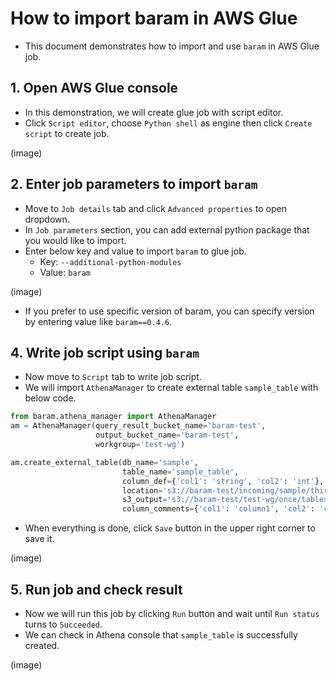 # How to import baram in AWS Glue
- This document demonstrates how to import and use `baram` in AWS Glue job.

## 1. Open AWS Glue console
- In this demonstration, we will create glue job with script editor.
- Click `Script editor`, choose `Python shell` as engine then click `Create script` to create job.

(image)

## 2. Enter job parameters to import `baram`
- Move to `Job details` tab and click `Advanced properties` to open dropdown. 
- In `Job parameters` section, you can add external python package that you would like to import.
- Enter below key and value to import `baram` to glue job.
  - Key: `--additional-python-modules`
  - Value: `baram`

(image)
- If you prefer to use specific version of baram, you can specify version by entering value like `baram==0.4.6`.

## 4. Write job script using `baram`
- Now move to `Script` tab to write job script.
- We will import `AthenaManager` to create external table `sample_table` with below code.

```python
from baram.athena_manager import AthenaManager
am = AthenaManager(query_result_bucket_name='baram-test',
                   output_bucket_name='baram-test',
                   workgroup='test-wg')

am.create_external_table(db_name='sample',
                         table_name='sample_table',
                         column_def={'col1': 'string', 'col2': 'int'},
                         location='s3://baram-test/incoming/sample/third/sample_table/once',
                         s3_output='s3://baram-test/test-wg/once/tables/sample_table2',
                         column_comments={'col1': 'column1', 'col2': 'column2'})
```
- When everything is done, click `Save` button in the upper right corner to save it.

(image)

## 5. Run job and check result
- Now we will run this job by clicking `Run` button and wait until `Run status` turns to `Succeeded`.
- We can check in Athena console that `sample_table` is successfully created.

(image)
